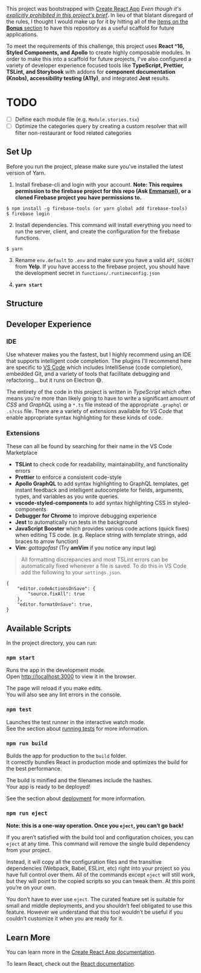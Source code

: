 This project was bootstrapped with [Create React App](https://github.com/facebook/create-react-app) _Even though it's [explicitly prohibited in this project's brief](https://github.com/superformula/frontend-test#tech-stack)_. In lieu of that blatant disregard of the rules, I thought I would make up for it by hitting all of the [items on the **Bonus** section](https://github.com/superformula/frontend-test#bonus) to have this repository as a useful scaffold for future applications.

To meet the requirements of this challenge, this project uses **React ^16, Styled Components, and Apollo** to create highly composable modules. In order to make this into a scaffold for future projects, I've also configured a variety of developer experience focused tools like **TypeScript, Prettier, TSLint, and Storybook** with addons for **component documentation (Knobs), accessibility testing (A11y)**, and integrated **Jest** results.

# TODO

- [ ] Define each module file (e.g. `Module.stories.tsx`)
- [ ] Optimize the categories query by creating a custom resolver that will filter non-restaurant or food related categories

## Set Up

Before you run the project, please make sure you've installed the latest version of Yarn.

1. Install firebase-cli and login with your account. **Note: This requires permission to the firebase project for this repo (Ask [Emmanuel](mailto:hello@hairarrow.dev)), or a cloned Firebase project you have permissions to.**

```
$ npm install -g firebase-tools (or yarn global add firebase-tools)
$ firebase login
```

2. Install dependencies. This command will install everything you need to run the server, client, and create the configuration for the firebase functions.

```
$ yarn
```

3. Rename `env.default` to `.env` and make sure you have a valid `API_SECRET` from **Yelp**. If you have access to the firebase project, you should have the development secret in `functions/.runtimeconfig.json`

4. **`yarn start`**

## Structure

## Developer Experience

### IDE

Use whatever makes you the fastest, but I highly recommend using an IDE that supports intelligent code completion. The plugins I'll recommend here are specific to [VS Code](https://code.visualstudio.com) which includes IntelliSense (code completion), embedded Git, and a variety of tools that facilitate debugging and refactoring... but it runs on Electron 😅.

The entirety of the code in this project is written in _TypeScript_ which often means you're more than likely going to have to write a significant amount of _CSS_ and _GraphQL_ using a `*.ts` file instead of the appropriate `.graphql` or `.s?css` file. There are a variety of extensions available for _VS Code_ that enable appropriate syntax highlighting for these kinds of code.

### Extensions

These can all be found by searching for their name in the VS Code Marketplace

- **TSLint** to check code for readability, maintainability, and functionality errors
- **Prettier** to enforce a consistent code-style
- **Apollo GraphQL** to add syntax highlighting to GraphQL templates, get instant feedback and intelligent autocomplete for fields, arguments, types, and variables as you write queries.
- **vscode-styled-components** to add syntax highlighting CSS in styled-components
- **Debugger for Chrome** to improve debugging experience
- **Jest** to automatically run tests in the background
- **JavaScript Booster** which provides various code actions (quick fixes) when editing TS code. (e.g. Replace string with template strings, add braces to arrow function)
- **Vim**: _gottagofast_ (Try **amVim** if you notice any input lag)

> All formatting discrepancies and most TSLint errors can be automatically fixed whenever a file is saved. To do this in VS Code add the following to your `settings.json`.

```
{
	"editor.codeActionsOnSave": {
		"source.fixAll": true
	},
	"editor.formatOnSave": true,
}
```

## Available Scripts

In the project directory, you can run:

### `npm start`

Runs the app in the development mode.<br>
Open [http://localhost:3000](http://localhost:3000) to view it in the browser.

The page will reload if you make edits.<br>
You will also see any lint errors in the console.

### `npm test`

Launches the test runner in the interactive watch mode.<br>
See the section about [running tests](https://facebook.github.io/create-react-app/docs/running-tests) for more information.

### `npm run build`

Builds the app for production to the `build` folder.<br>
It correctly bundles React in production mode and optimizes the build for the best performance.

The build is minified and the filenames include the hashes.<br>
Your app is ready to be deployed!

See the section about [deployment](https://facebook.github.io/create-react-app/docs/deployment) for more information.

### `npm run eject`

**Note: this is a one-way operation. Once you `eject`, you can’t go back!**

If you aren’t satisfied with the build tool and configuration choices, you can `eject` at any time. This command will remove the single build dependency from your project.

Instead, it will copy all the configuration files and the transitive dependencies (Webpack, Babel, ESLint, etc) right into your project so you have full control over them. All of the commands except `eject` will still work, but they will point to the copied scripts so you can tweak them. At this point you’re on your own.

You don’t have to ever use `eject`. The curated feature set is suitable for small and middle deployments, and you shouldn’t feel obligated to use this feature. However we understand that this tool wouldn’t be useful if you couldn’t customize it when you are ready for it.

## Learn More

You can learn more in the [Create React App documentation](https://facebook.github.io/create-react-app/docs/getting-started).

To learn React, check out the [React documentation](https://reactjs.org/).
